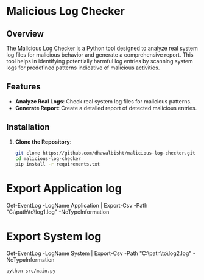 # Malicious Log Checker

## Overview

The Malicious Log Checker is a Python tool designed to analyze real system log files for malicious behavior and generate a comprehensive report. This tool helps in identifying potentially harmful log entries by scanning system logs for predefined patterns indicative of malicious activities.

## Features

- **Analyze Real Logs**: Check real system log files for malicious patterns.
- **Generate Report**: Create a detailed report of detected malicious entries.

## Installation

1. **Clone the Repository**:

   ```bash
   git clone https://github.com/dhawalbisht/malicious-log-checker.git
   cd malicious-log-checker
   pip install -r requirements.txt
   
# Export Application log
Get-EventLog -LogName Application | Export-Csv -Path "C:\path\to\log1.log" -NoTypeInformation

# Export System log
Get-EventLog -LogName System | Export-Csv -Path "C:\path\to\log2.log" -NoTypeInformation

```bash
python src/main.py